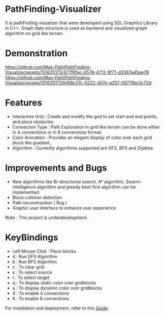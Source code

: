 # PathFinding-Visualizer
It is pathFinding visualizer that were developed using SDL Graphics Library in C++. Graph data structure is used as backend and visualized graph algorithm on grid like terrain.

# Demonstration
https://github.com/Max-Patil/PathFinding-Visualizer/assets/151635173/477f6fac-0578-4712-9f71-d3367a45ee78
https://github.com/Max-Patil/PathFinding-Visualizer/assets/151635173/b168c37c-0222-407e-a257-0977fbc0c72d



# Features
* Interactive Grid : Create and modify the grid to set start and end points, and place obstacles.
* Connection Type : Path Exploration in grid like terrain can be done either in 4 connections or in 8 connections format.
* Color Animation : Provides an elegant display of color over each grid block like gradient.
* Algorithm : Currently algorithms supported are DFS, BFS and Dijsktra.


# Improvements and Bugs
* New algorithms like Bi-directional search, A* algorithm, Swarm-intelligence algorithm and greedy best-first algorithm can be implemented.
* Block collision detection 
* Path reconstruction ( Bug )
* Graphic user interface to enhance user experience

Note : This project is underdevelopment.

# KeyBindings
* Left Mouse Click : Place blocks
* d : Run DFS Algorithm
* b : Run BFS Algorithm
* c : To clear grid
* s : To select source
* t : To select target
* q : To display static color over gridblocks 
* a : To display dynamic color over gridblocks
* 4 : To enable 4 connections
* 8 : To enable 8 connections

For installation and deployment, refer to this [Guide]( https://www.matsson.com/prog/sdl2-mingw-w64-tutorial.php ).
